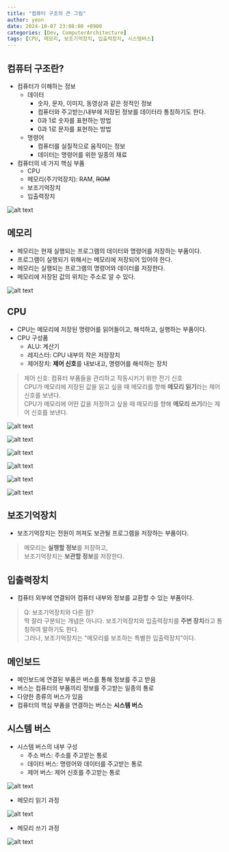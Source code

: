 ```yaml
---
title: "컴퓨터 구조의 큰 그림"
author: yeon
date: 2024-10-07 23:08:00 +0900
categories: [Dev, ComputerArchitecture]
tags: [CPU, 메모리, 보조기억장치, 입출력장치, 시스템버스]
---
```

## 컴퓨터 구조란?
- 컴퓨터가 이해하는 정보
    - 데이터
        - 숫자, 문자, 이미지, 동영상과 같은 정적인 정보
        - 컴퓨터와 주고받는/내부에 저장된 정보를 데이터라 통칭하기도 한다.
        - 0과 1로 숫자를 표현하는 방법
        - 0과 1로 문자를 표현하는 방법
    - 명령어
        - 컴퓨터를 실질적으로 움직이는 정보
        - 데이터는 명령어를 위한 일종의 재료
- 컴퓨터의 네 가지 핵심 부품
    - CPU
    - 메모리(주기억장치): RAM, ~~ROM~~
    - 보조기억장치
    - 입출력장치

![alt text](/assets/img/ComputerArchitecture/1/image.png)

## 메모리
- 메모리는 현재 실행되는 프로그램의 데이터와 명령어를 저장하는 부품이다.
- 프로그램이 실행되기 위해서는 메모리에 저장되어 있어야 한다.
- 메모리는 실행되는 프로그램의 명령어와 데이터를 저장한다.
- 메모리에 저장된 값의 위치는 주소로 알 수 있다.

![alt text](/assets/img/ComputerArchitecture/1/image-1.png)

## CPU
- CPU는 메모리에 저장된 명령어를 읽어들이고, 해석하고, 실행하는 부품이다.
- CPU 구성품
    - ALU: 계산기
    - 레지스터: CPU 내부의 작은 저장장치
    - 제어장치: **제어 신호**를 내보내고, 명령어를 해석하는 장치

> 제어 신호: 컴퓨터 부품들을 관리하고 작동시키기 위한 전기 신호   
CPU가 메모리에 저장된 값을 읽고 싶을 때 메모리를 향해 **메모리 읽기**라는 제어 신호를 보낸다.   
CPU가 메모리에 어떤 값을 저장하고 싶을 때 메모리를 향해 **메모리 쓰기**라는 제어 신호를 보낸다.

![alt text](/assets/img/ComputerArchitecture/1/image-2.png)

![alt text](/assets/img/ComputerArchitecture/1/image-3.png)

![alt text](/assets/img/ComputerArchitecture/1/image-4.png)

![alt text](/assets/img/ComputerArchitecture/1/image-5.png)

![alt text](/assets/img/ComputerArchitecture/1/image-6.png)

![alt text](/assets/img/ComputerArchitecture/1/image-7.png)

## 보조기억장치
- 보조기억장치는 전원이 꺼져도 보관될 프로그램을 저장하는 부품이다.
> 메모리는 **실행할 정보**를 저장하고,   
보조기억장치는 **보관할 정보**를 저장한다.

## 입출력장치
- 컴퓨터 외부에 연결되어 컴퓨터 내부와 정보를 교환할 수 있는 부품이다.
> Q: 보조기억장치와 다른 점?   
딱 잘라 구분되는 개념은 아니다. 보조기억장치와 입출력장치를 **주변 장치**라고 통칭하여 말하기도 한다.   
그러나, 보조기억장치는 "메모리를 보조하는 특별한 입출력장치"이다.

## 메인보드
- 메인보드에 연결된 부품은 버스를 통해 정보를 주고 받음
- 버스는 컴퓨터의 부품끼리 정보를 주고받는 일종의 통로
- 다양한 종류의 버스가 있음
- 컴퓨터의 핵심 부품을 연결하는 버스는 **시스템 버스**

## 시스템 버스
- 시스템 버스의 내부 구성
    - 주소 버스: 주소를 주고받는 통로
    - 데이터 버스: 명령어와 데이터를 주고받는 통로
    - 제어 버스: 제어 신호를 주고받는 통로

![alt text](/assets/img/ComputerArchitecture/1/image-8.png)

- 메모리 읽기 과정

![alt text](/assets/img/ComputerArchitecture/1/image-9.png)

- 메모리 쓰기 과정

![alt text](/assets/img/ComputerArchitecture/1/image-10.png)